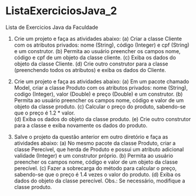 # ListaExerciciosJava_2
Lista de Exercicios Java da Faculdade 

1) Crie um projeto e faça as atividades abaixo:
(a) Criar a classe Cliente com os atributos privados: nome (String), código 
(Integer) e cpf (String) e um construtor.
(b) Permita ao usuário preencher os campos nome, código e cpf de um objeto 
da classe cliente.
(c) Exiba os dados do objeto da classe Cliente.
(d) Crie outro construtor para a classe (preenchendo todos os atributos) e exiba 
os dados do Cliente.

2) Crie um projeto e faça as atividades abaixo:
(a) Em um pacote chamado Model, criar a classe Produto com os atributos 
privados: nome (String), codigo (Integer), valor (Double) e preço (Double) e um construtor.
(b) Permita ao usuário preencher os campos nome, código e valor de um objeto 
da classe produto.
(c) Calcular o preço do produto, sabendo-se que o preço é 1.2 * valor.  
(d) Exiba os dados do objeto da classe produto.
(e) Crie outro construtor para a classe e exiba novamente os dados do produto.

3) Salve o projeto da questão anterior em outro diretório e faça as atividades abaixo:
(a) No mesmo pacote da classe Produto, criar a classe Perecível, que herda de 
Produto e possui um atributo adicional validade (Integer) e um construtor próprio.
(b) Permita ao usuário preencher os campos nome, código e valor de um objeto 
da classe perecível. 
(c) Fazer a sobrecarga do método para calcular o preço, sabendo-se que o 
preço é 1.4 vezes o valor  do produto. 
  (d) Exiba os dados do objeto da classe perecível.
Obs.: Se necessário, modifique a classe produto.
